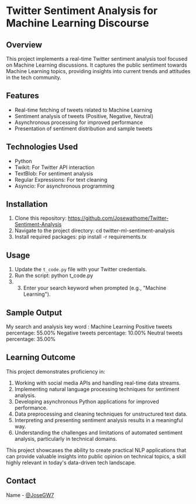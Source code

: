 # Twitter Sentiment Analysis for Machine Learning Discourse

## Overview
This project implements a real-time Twitter sentiment analysis tool focused on Machine Learning discussions. It captures the public sentiment towards Machine Learning topics, providing insights into current trends and attitudes in the tech community.

## Features
- Real-time fetching of tweets related to Machine Learning
- Sentiment analysis of tweets (Positive, Negative, Neutral)
- Asynchronous processing for improved performance
- Presentation of sentiment distribution and sample tweets

## Technologies Used
- Python
- Twikit: For Twitter API interaction
- TextBlob: For sentiment analysis
- Regular Expressions: For text cleaning
- Asyncio: For asynchronous programming

## Installation
1. Clone this repository: https://github.com/Josewathome/Twitter-Sentiment-Analysis
2. Navigate to the project directory: cd twitter-ml-sentiment-analysis
3. Install required packages: pip install -r requirements.tx
## Usage
1. Update the `t_code.py` file with your Twitter credentials.
2. Run the script: python t_code.py
3. 3. Enter your search keyword when prompted (e.g., "Machine Learning").

## Sample Output
My search and analysis key word : Machine Learning
Positive tweets percentage: 55.00%
Negative tweets percentage: 10.00%
Neutral tweets percentage: 35.00%

## Learning Outcome
This project demonstrates proficiency in:
1. Working with social media APIs and handling real-time data streams.
2. Implementing natural language processing techniques for sentiment analysis.
3. Developing asynchronous Python applications for improved performance.
4. Data preprocessing and cleaning techniques for unstructured text data.
5. Interpreting and presenting sentiment analysis results in a meaningful way.
6. Understanding the challenges and limitations of automated sentiment analysis, particularly in technical domains.

This project showcases the ability to create practical NLP applications that can provide valuable insights into public opinion on technical topics, a skill highly relevant in today's data-driven tech landscape.


## Contact
Name - [@JoseGW7](https://twitter.com/JoseGW7)
